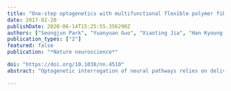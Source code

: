 ```yaml
---
title: "One-step optogenetics with multifunctional flexible polymer fibers"
date: 2017-02-20
publishDate: 2020-06-14T15:25:55.356290Z
authors: ["Seongjun Park", "Yuanyuan Guo", "Xiaoting Jia", "Han Kyoung Choe", "Benjamin Grena", "Jeewoo Kang", "Jiyeon Park", "Chi Lu", "Andres Canales", "Ritchie Chen", "Yeong Shin Yim", "Gloria B Choi", "Yoel Fink", "Polina Anikeeva"]
publication_types: ["2"]
featured: false
publication: "*Nature neuroscience*"

doi: "https://doi.org/10.1038/nn.4510"
abstract: "Optogenetic interrogation of neural pathways relies on delivery of light-sensitive opsins into tissue and subsequent optical illumination and electrical recording from the regions of interest. Despite the recent development of multifunctional neural probes, integration of these modalities in a single biocompatible platform remains a challenge. We developed a device composed of an optical waveguide, six electrodes and two microfluidic channels produced via fiber drawing. Our probes facilitated injections of viral vectors carrying opsin genes while providing collocated neural recording and optical stimulation. The miniature (<200 μm) footprint and modest weight (<0.5 g) of these probes allowed for multiple implantations into the mouse brain, which enabled opto-electrophysiological investigation of projections from the basolateral amygdala to the medial prefrontal cortex and ventral hippocampus during behavioral experiments. Fabricated solely from polymers and polymer composites, these flexible probes minimized tissue response to achieve chronic multimodal interrogation of brain circuits with high fidelity."

---
```


